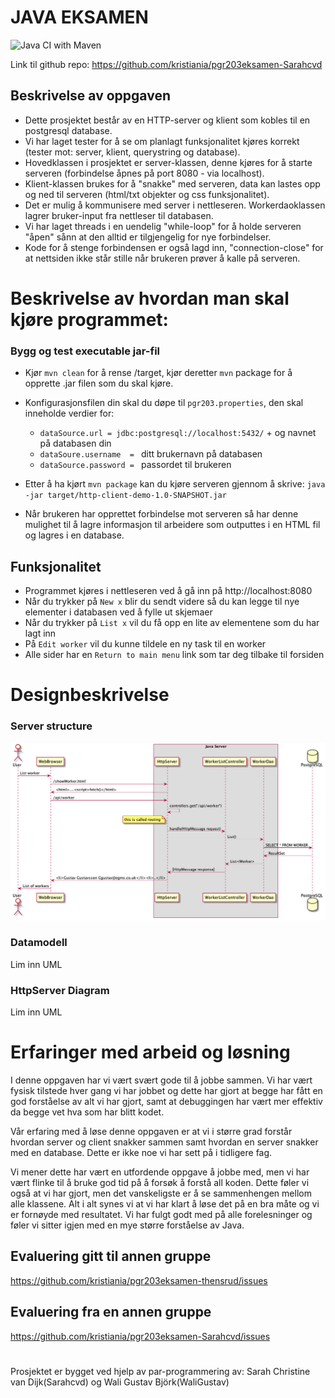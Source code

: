 # JAVA EKSAMEN 

![Java CI with Maven](https://github.com/kristiania/pgr203eksamen-Sarahcvd/workflows/Java%20CI%20with%20Maven/badge.svg)

Link til github repo: https://github.com/kristiania/pgr203eksamen-Sarahcvd

## Beskrivelse av oppgaven
* Dette prosjektet består av en HTTP-server og klient som kobles til en postgresql database. 
* Vi har laget tester for å se om planlagt funksjonalitet kjøres korrekt (tester mot: server, klient, querystring og database). 
* Hovedklassen i prosjektet er server-klassen, denne kjøres for å starte serveren (forbindelse åpnes på port 8080 - via localhost). 
* Klient-klassen brukes for å "snakke" med serveren, data kan lastes opp og ned til serveren (html/txt objekter og css funksjonalitet). 
* Det er mulig å kommunisere med server i nettleseren. Workerdaoklassen lagrer bruker-input fra nettleser til databasen.
* Vi har laget threads i en uendelig "while-loop" for å holde serveren "åpen" sånn at den alltid er tilgjengelig for nye forbindelser. 
* Kode for å stenge forbindensen er også lagd inn, "connection-close" for at nettsiden ikke står stille når brukeren prøver å kalle på serveren.

# Beskrivelse av hvordan man skal kjøre programmet: 
### Bygg og test executable jar-fil
* Kjør `mvn clean` for å rense /target, kjør deretter `mvn` package for å opprette .jar filen som du skal kjøre. 
* Konfigurasjonsfilen din skal du døpe til `pgr203.properties`, den skal inneholde verdier for: 
  * `dataSource.url = jdbc:postgresql://localhost:5432/` + og navnet på databasen din
  * `dataSoure.username  = ` ditt brukernavn på databasen 
  * `dataSource.password = ` passordet til brukeren
  
* Etter å ha kjørt `mvn package` kan du kjøre serveren gjennom å skrive: `java -jar target/http-client-demo-1.0-SNAPSHOT.jar`
* Når brukeren har opprettet forbindelse mot serveren så har denne mulighet til å lagre informasjon til arbeidere som outputtes i en HTML fil og lagres i en database.

## Funksjonalitet
* Programmet kjøres i nettleseren ved å gå inn på http://localhost:8080
* Når du trykker på `New x` blir du sendt videre så du kan legge til nye elementer i databasen ved å fylle ut skjemaer
* Når du trykker på `List x` vil du få opp en lite av elementene som du har lagt inn 
* På `Edit worker` vil du kunne tildele en ny task til en worker 
* Alle sider har en `Return to main menu` link som tar deg tilbake til forsiden 


# Designbeskrivelse
### Server structure
![Server Structure](docs/server_structure.png)

### Datamodell 
Lim inn UML 

### HttpServer Diagram 
Lim inn UML 

# Erfaringer med arbeid og løsning

I denne oppgaven har vi vært svært gode til å jobbe sammen. Vi har vært fysisk tilstede hver gang vi har jobbet og dette har gjort at begge har fått en god forståelse av alt vi har gjort, samt at debuggingen har vært mer effektiv da begge vet hva som har blitt kodet. 

Vår erfaring med å løse denne oppgaven er at vi i større grad forstår hvordan server og client snakker sammen samt hvordan en server snakker med en database. Dette er ikke noe vi har sett på i tidligere fag. 

Vi mener dette har vært en utfordende oppgave å jobbe med, men vi har vært flinke til å bruke god tid på å forsøk å forstå all koden. Dette føler vi også at vi har gjort, men det vanskeligste er å se sammenhengen mellom alle klassene. Alt i alt synes vi at vi har klart å løse det på en bra måte og vi er fornøyde med resultatet. Vi har fulgt godt med på alle forelesninger og føler vi sitter igjen med en mye større forståelse av Java.


## Evaluering gitt til annen gruppe
https://github.com/kristiania/pgr203eksamen-thensrud/issues

## Evaluering fra en annen gruppe
https://github.com/kristiania/pgr203eksamen-Sarahcvd/issues

#
Prosjektet er bygget ved hjelp av par-programmering av: Sarah Christine van Dijk(Sarahcvd) og Wali Gustav Björk(WaliGustav)
